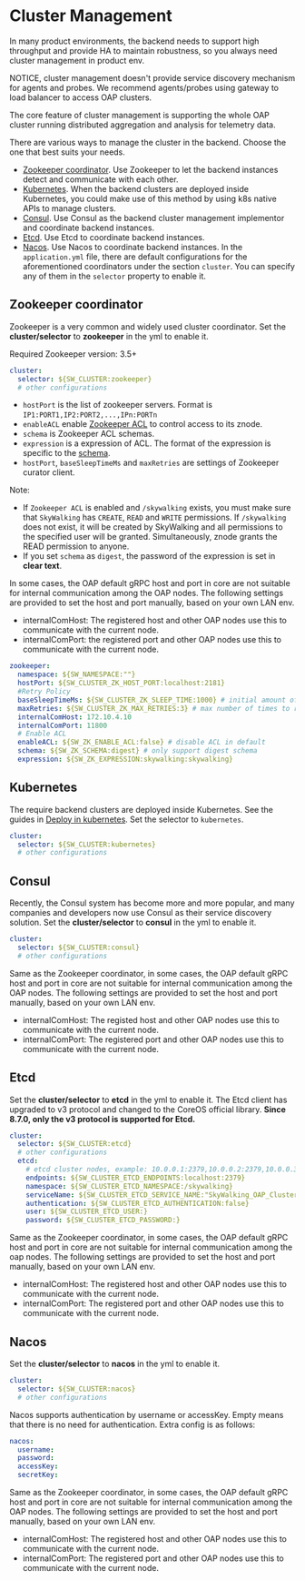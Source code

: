 # Cluster Management
In many product environments, the backend needs to support high throughput and provide HA to maintain robustness,
so you always need cluster management in product env.

NOTICE, cluster management doesn't provide service discovery mechanism for agents and probes. We recommend agents/probes using
gateway to load balancer to access OAP clusters.

The core feature of cluster management is supporting the whole OAP cluster running distributed aggregation and analysis for telemetry data.
 
There are various ways to manage the cluster in the backend. Choose the one that best suits your needs.

- [Zookeeper coordinator](#zookeeper-coordinator). Use Zookeeper to let the backend instances detect and communicate
with each other.
- [Kubernetes](#kubernetes). When the backend clusters are deployed inside Kubernetes, you could make use of this method
by using k8s native APIs to manage clusters.
- [Consul](#consul). Use Consul as the backend cluster management implementor and coordinate backend instances.
- [Etcd](#etcd). Use Etcd to coordinate backend instances.
- [Nacos](#nacos). Use Nacos to coordinate backend instances.
In the `application.yml` file, there are default configurations for the aforementioned coordinators under the section `cluster`.
You can specify any of them in the `selector` property to enable it.

## Zookeeper coordinator
Zookeeper is a very common and widely used cluster coordinator. Set the **cluster/selector** to **zookeeper** in the yml to enable it.

Required Zookeeper version: 3.5+

```yaml
cluster:
  selector: ${SW_CLUSTER:zookeeper}
  # other configurations
```

- `hostPort` is the list of zookeeper servers. Format is `IP1:PORT1,IP2:PORT2,...,IPn:PORTn`
- `enableACL` enable [Zookeeper ACL](https://zookeeper.apache.org/doc/r3.5.5/zookeeperProgrammers.html#sc_ZooKeeperAccessControl) to control access to its znode.
- `schema` is Zookeeper ACL schemas.
- `expression` is a expression of ACL. The format of the expression is specific to the [schema](https://zookeeper.apache.org/doc/r3.5.5/zookeeperProgrammers.html#sc_BuiltinACLSchemes). 
- `hostPort`, `baseSleepTimeMs` and `maxRetries` are settings of Zookeeper curator client.

Note: 
- If `Zookeeper ACL` is enabled and `/skywalking` exists, you must make sure that `SkyWalking` has `CREATE`, `READ` and `WRITE` permissions. If `/skywalking` does not exist, it will be created by SkyWalking and all permissions to the specified user will be granted. Simultaneously, znode grants the READ permission to anyone.
- If you set `schema` as `digest`, the password of the expression is set in **clear text**. 

In some cases, the OAP default gRPC host and port in core are not suitable for internal communication among the OAP nodes.
The following settings are provided to set the host and port manually, based on your own LAN env.
- internalComHost: The registered host and other OAP nodes use this to communicate with the current node.
- internalComPort: the registered port and other OAP nodes use this to communicate with the current node.

```yaml
zookeeper:
  namespace: ${SW_NAMESPACE:""}
  hostPort: ${SW_CLUSTER_ZK_HOST_PORT:localhost:2181}
  #Retry Policy
  baseSleepTimeMs: ${SW_CLUSTER_ZK_SLEEP_TIME:1000} # initial amount of time to wait between retries
  maxRetries: ${SW_CLUSTER_ZK_MAX_RETRIES:3} # max number of times to retry
  internalComHost: 172.10.4.10
  internalComPort: 11800
  # Enable ACL
  enableACL: ${SW_ZK_ENABLE_ACL:false} # disable ACL in default
  schema: ${SW_ZK_SCHEMA:digest} # only support digest schema
  expression: ${SW_ZK_EXPRESSION:skywalking:skywalking}
``` 


## Kubernetes
The require backend clusters are deployed inside Kubernetes. See the guides in [Deploy in kubernetes](backend-k8s.md).
Set the selector to `kubernetes`.

```yaml
cluster:
  selector: ${SW_CLUSTER:kubernetes}
  # other configurations
```

## Consul
Recently, the Consul system has become more and more popular, and many companies and developers now use Consul as 
their service discovery solution. Set the **cluster/selector** to **consul** in the yml to enable it.

```yaml
cluster:
  selector: ${SW_CLUSTER:consul}
  # other configurations
```

Same as the Zookeeper coordinator,
in some cases, the OAP default gRPC host and port in core are not suitable for internal communication among the OAP nodes.
The following settings are provided to set the host and port manually, based on your own LAN env.
- internalComHost: The registed host and other OAP nodes use this to communicate with the current node.
- internalComPort: The registered port and other OAP nodes use this to communicate with the current node.


## Etcd
Set the **cluster/selector** to **etcd** in the yml to enable it. The Etcd client has upgraded to v3 protocol and changed to the CoreOS official library. **Since 8.7.0, only the v3 protocol is supported for Etcd.** 

```yaml
cluster:
  selector: ${SW_CLUSTER:etcd}
  # other configurations
  etcd:
    # etcd cluster nodes, example: 10.0.0.1:2379,10.0.0.2:2379,10.0.0.3:2379
    endpoints: ${SW_CLUSTER_ETCD_ENDPOINTS:localhost:2379}
    namespace: ${SW_CLUSTER_ETCD_NAMESPACE:/skywalking}
    serviceName: ${SW_CLUSTER_ETCD_SERVICE_NAME:"SkyWalking_OAP_Cluster"}
    authentication: ${SW_CLUSTER_ETCD_AUTHENTICATION:false}
    user: ${SW_CLUSTER_ETCD_USER:}
    password: ${SW_CLUSTER_ETCD_PASSWORD:}
```

Same as the Zookeeper coordinator,
in some cases, the OAP default gRPC host and port in core are not suitable for internal communication among the oap nodes.
The following settings are provided to set the host and port manually, based on your own LAN env.
- internalComHost: The registered host and other OAP nodes use this to communicate with the current node.
- internalComPort: The registered port and other OAP nodes use this to communicate with the current node.

## Nacos
Set the **cluster/selector** to **nacos** in the yml to enable it.

```yaml
cluster:
  selector: ${SW_CLUSTER:nacos}
  # other configurations
```

Nacos supports authentication by username or accessKey. Empty means that there is no need for authentication. Extra config is as follows:
```yaml
nacos:
  username:
  password:
  accessKey:
  secretKey:
```

Same as the Zookeeper coordinator,
in some cases, the OAP default gRPC host and port in core are not suitable for internal communication among the OAP nodes.
The following settings are provided to set the host and port manually, based on your own LAN env.
- internalComHost: The registered host and other OAP nodes use this to communicate with the current node.
- internalComPort: The registered port and other OAP nodes use this to communicate with the current node.

